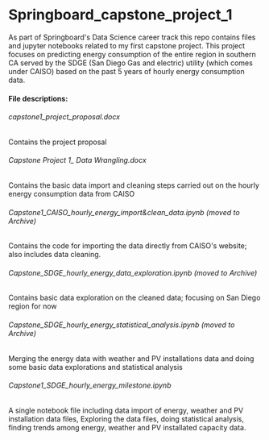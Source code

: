 # Springboard_capstone_project_1
As part of Springboard's Data Science career track this repo contains files and jupyter notebooks related to my first
capstone project. This project focuses on predicting energy consumption of the entire region in southern CA served by the SDGE (San Diego Gas and electric) utility (which comes under CAISO) based on the past 5 years of hourly energy consumption data. 

#### File descriptions:
###### capstone1_project_proposal.docx
Contains the project proposal 
###### Capstone Project 1_ Data Wrangling.docx 
Contains the basic data import and cleaning steps carried out on the hourly energy consumption data from CAISO
###### Capstone1_CAISO_hourly_energy_import&clean_data.ipynb (moved to Archive)
Contains the code for importing the data directly from CAISO's website; also includes data cleaning.
###### Capstone_SDGE_hourly_energy_data_exploration.ipynb (moved to Archive)
Contains basic data exploration on the cleaned data; focusing on San Diego region for now
###### Capstone_SDGE_hourly_energy_statistical_analysis.ipynb (moved to Archive)
Merging the energy data with weather and PV installations data and doing some basic data explorations and statistical analysis

###### Capstone1_SDGE_hourly_energy_milestone.ipynb
A single notebook file including data import of energy, weather and PV installation data files, Exploring the data files, doing statistical analysis, finding trends among energy, weather and PV installated capacity data.
